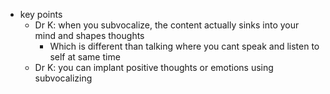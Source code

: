   * key points
    * Dr K: when you subvocalize, the content actually sinks into your mind and shapes thoughts
      * Which is different than talking where you cant speak and listen to self at same time
    * Dr K: you can implant positive thoughts or emotions using subvocalizing